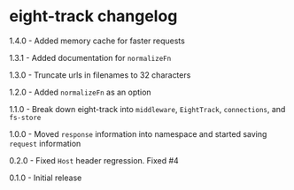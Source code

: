 # eight-track changelog
1.4.0 - Added memory cache for faster requests

1.3.1 - Added documentation for `normalizeFn`

1.3.0 - Truncate urls in filenames to 32 characters

1.2.0 - Added `normalizeFn` as an option

1.1.0 - Break down eight-track into `middleware`, `EightTrack`, `connections`, and `fs-store`

1.0.0 - Moved `response` information into namespace and started saving `request` information

0.2.0 - Fixed `Host` header regression. Fixed #4

0.1.0 - Initial release
